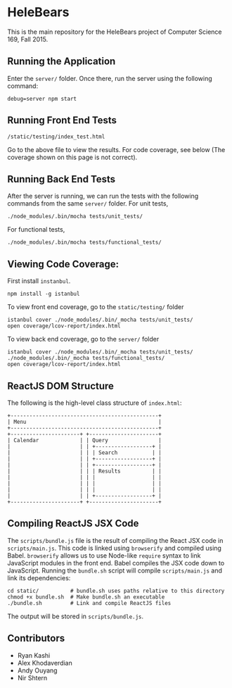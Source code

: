 # HeleBears

This is the main repository for the HeleBears project of Computer Science 169, Fall 2015.

## Running the Application

Enter the `server/` folder. Once there, run the server using the following command:

	debug=server npm start

## Running Front End Tests

	/static/testing/index_test.html

Go to the above file to view the results. For code coverage, see below (The coverage shown on this page is not correct).

## Running Back End Tests

After the server is running, we can run the tests with the following commands from the same `server/` folder. For unit tests,

	./node_modules/.bin/mocha tests/unit_tests/


For functional tests,

	./node_modules/.bin/mocha tests/functional_tests/


## Viewing Code Coverage:

First install `instanbul`.

	npm install -g istanbul

To view front end coverage, go to the `static/testing/` folder

	istanbul cover ./node_modules/.bin/_mocha tests/unit_tests/
	open coverage/lcov-report/index.html

To view back end coverage, go to the `server/` folder

	istanbul cover ./node_modules/.bin/_mocha tests/unit_tests/  ./node_modules/.bin/_mocha tests/functional_tests/
	open coverage/lcov-report/index.html

## ReactJS DOM Structure

The following is the high-level class structure of `index.html`:

	+-----------------------------------------------+
	| Menu                                          |
	+-----------------------------------------------+
	+----------------------+ +----------------------+
	| Calendar             | | Query                |
	|                      | | +------------------+ |
	|                      | | | Search           | |
	|                      | | +------------------+ |
	|                      | | +------------------+ |
	|                      | | | Results          | |
	|                      | | |                  | |
	|                      | | |                  | |
	|                      | | |                  | |
	|                      | | +------------------+ |
	+----------------------+ +----------------------+

## Compiling ReactJS JSX Code

The `scripts/bundle.js` file is the result of compiling the React JSX code in `scripts/main.js`. This code is linked using `browserify` and compiled using Babel. `browserify` allows us to use Node-like `require` syntax to link JavaScript modules in the front end. Babel compiles the JSX code down to JavaScript. Running the `bundle.sh` script will compile `scripts/main.js` and link its dependencies:

	cd static/          # bundle.sh uses paths relative to this directory
	chmod +x bundle.sh  # Make bundle.sh an executable
	./bundle.sh         # Link and compile ReactJS files

The output will be stored in `scripts/bundle.js`.

## Contributors

* Ryan Kashi
* Alex Khodaverdian
* Andy Ouyang
* Nir Shtern
